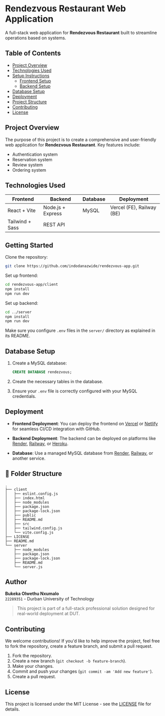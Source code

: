 # Rendezvous Restaurant Web Application

A full-stack web application for **Rendezvous Restaurant** built to streamline operations based on systems.

## Table of Contents

- [Project Overview](#project-overview)
- [Technologies Used](#technologies-used)
- [Setup Instructions](#setup-instructions)
  - [Frontend Setup](#frontend-setup)
  - [Backend Setup](#backend-setup)
- [Database Setup](#database-setup)
- [Deployment](#deployment)
- [Project Structure](#project-structure)
- [Contributing](#contributing)
- [License](#license)

## Project Overview

The purpose of this project is to create a comprehensive and user-friendly web application for **Rendezvous Restaurant**. Key features include:

- Authentication system
- Reservation system
- Review system
- Ordering system

## Technologies Used

| Frontend         | Backend          | Database | Deployment    |
|------------------|------------------|----------|----------------|
| React + Vite     | Node.js + Express| MySQL    | Vercel (FE), Railway (BE) |
| Tailwind + Sass  | REST API         |          |                |


## Getting Started

Clone the repository:
```bash
git clone https://github.com/indodanazwide/rendezvous-app.git
```

Set up frontend:
```bash
cd rendezvous-app/client
npm install
npm run dev
```

Set up backend:
```bash
cd ../server
npm install
npm run dev
```

Make sure you configure `.env` files in the `server/` directory as explained in its README.

## Database Setup

1. Create a MySQL database:
   ```sql
   CREATE DATABASE rendezvous;
   ```

2. Create the necessary tables in the database.

3. Ensure your `.env` file is correctly configured with your MySQL credentials.

## Deployment

- **Frontend Deployment**: You can deploy the frontend on [Vercel](https://vercel.com) or [Netlify](https://www.netlify.com) for seamless CI/CD integration with GitHub.
  
- **Backend Deployment**: The backend can be deployed on platforms like [Render](https://render.com), [Railway](https://railway.app), or [Heroku](https://www.heroku.com).
  
- **Database**: Use a managed MySQL database from [Render](https://render.com), [Railway](https://railway.app), or another service.

## 📁 Folder Structure

```
.
├── client
│   ├── eslint.config.js
│   ├── index.html
│   ├── node_modules
│   ├── package.json
│   ├── package-lock.json
│   ├── public
│   ├── README.md
│   ├── src
│   ├── tailwind.config.js
│   └── vite.config.js
├── LICENSE
├── README.md
└── server
    ├── node_modules
    ├── package.json
    ├── package-lock.json
    ├── README.md
    └── server.js
```

## Author
**Bukeka Olwethu Nxumalo**  
`22289351` - Durban University of Technology

> This project is part of a full-stack professional solution designed for real-world deployment at DUT.

## Contributing

We welcome contributions! If you'd like to help improve the project, feel free to fork the repository, create a feature branch, and submit a pull request.

1. Fork the repository.
2. Create a new branch (`git checkout -b feature-branch`).
3. Make your changes.
4. Commit and push your changes (`git commit -am 'Add new feature'`).
5. Create a pull request.

## License

This project is licensed under the MIT License - see the [LICENSE](LICENSE) file for details.
